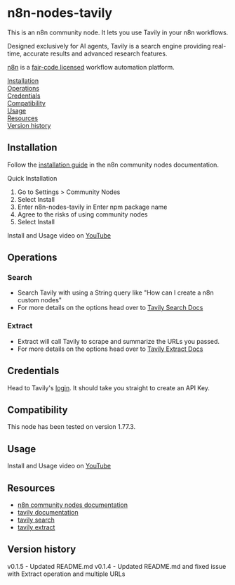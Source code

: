 # n8n-nodes-tavily

This is an n8n community node. It lets you use Tavily in your n8n workflows.

Designed exclusively for AI agents, Tavily is a search engine providing real-time, accurate results and advanced research features.

[n8n](https://n8n.io/) is a [fair-code licensed](https://docs.n8n.io/reference/license/) workflow automation platform.

[Installation](#installation)  
[Operations](#operations)  
[Credentials](#credentials)  <!-- delete if no auth needed -->  
[Compatibility](#compatibility)  
[Usage](#usage)  <!-- delete if not using this section -->  
[Resources](#resources)  
[Version history](#version-history)  <!-- delete if not using this section -->  

## Installation

Follow the [installation guide](https://docs.n8n.io/integrations/community-nodes/installation/) in the n8n community nodes documentation.

Quick Installation

  1.  Go to Settings > Community Nodes
  2. Select Install
  3. Enter n8n-nodes-tavily in Enter npm package name
  4. Agree to the risks of using community nodes
  5. Select Install

Install and Usage video on [YouTube](https://www.youtube.com/watch?v=Yf2hNwPOVaU)

## Operations

### Search

  - Search Tavily with using a String query like  "How can I create a n8n custom nodes"
  - For more details on the options head over to [Tavily Search Docs](https://docs.tavily.com/api-reference/endpoint/search)

### Extract
- Extract will call Tavily to scrape and summarize the URLs you passed.
- For more details on the options head over to [Tavily Extract Docs](https://docs.tavily.com/api-reference/endpoint/extract)

## Credentials

Head to Tavily's [login](https://tavily.com/). It should take you straight to create an API Key.

## Compatibility

This node has been tested on version 1.77.3.

## Usage

Install and Usage video on [YouTube](https://www.youtube.com/watch?v=Yf2hNwPOVaU)

## Resources

* [n8n community nodes documentation](https://docs.n8n.io/integrations/community-nodes/)
* [tavily documentation](https://docs.tavily.com/welcome) 
* [tavily search](https://docs.tavily.com/api-reference/endpoint/search)
* [tavily extract](https://docs.tavily.com/api-reference/endpoint/extract)

## Version history

v0.1.5 - Updated README.md
v0.1.4 - Updated README.md and fixed issue with Extract operation and multiple URLs

